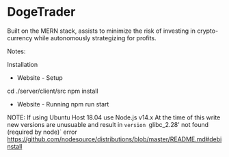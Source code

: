 # DogeTrader
Built on the MERN stack, assists to minimize the risk of investing in crypto-currency while autonomously strategizing for profits.



Notes:

Installation

- Website - Setup

cd ./server/client/src
npm install

- Website - Running
npm run start


NOTE: If using Ubuntu Host 18.04 use Node.js v14.x
At the time of this write new versions are unusuable and result in
`version `glibc_2.28' not found (required by node)` error
https://github.com/nodesource/distributions/blob/master/README.md#debinstall
